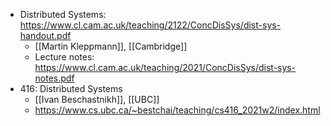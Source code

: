 - Distributed Systems: https://www.cl.cam.ac.uk/teaching/2122/ConcDisSys/dist-sys-handout.pdf
	- [[Martin Kleppmann]], [[Cambridge]]
	- Lecture notes: https://www.cl.cam.ac.uk/teaching/2021/ConcDisSys/dist-sys-notes.pdf
- 416: Distributed Systems
	- [[Ivan Beschastnikh]], [[UBC]]
	- https://www.cs.ubc.ca/~bestchai/teaching/cs416_2021w2/index.html
